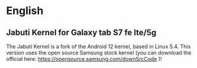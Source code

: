 # English

## Jabuti Kernel for Galaxy tab S7 fe lte/5g

The Jabuti Kernel is a fork of the Android 12 kernel, based in Linux 5.4.
This version uses the open source Samsung stock kernel (you can download the official here: https://opensource.samsung.com/downSrcCode )!
